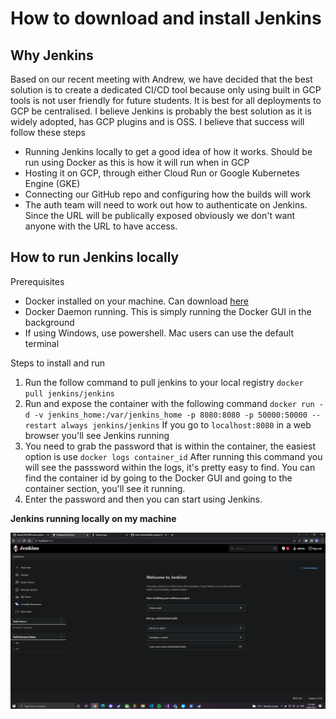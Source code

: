 # How to download and install Jenkins

## Why Jenkins 

Based on our recent meeting with Andrew, we have decided that the best solution is to create a dedicated CI/CD tool because only using built in GCP tools is not user friendly for future students. It is best for all deployments to GCP be centralised. I believe Jenkins is probably the best solution as it is widely adopted, has GCP plugins and is OSS. I believe that success will follow these steps
 
- Running Jenkins locally to get a good idea of how it works. Should be run using Docker as this is how it will run when in GCP
- Hosting it on GCP, through either Cloud Run or Google Kubernetes Engine (GKE)
- Connecting our GitHub repo and configuring how the builds will work
- The auth team will need to work out how to authenticate on Jenkins. Since the URL will be publically exposed obviously we don't want anyone with the URL to have access.  


 ## How to run Jenkins locally

Prerequisites

- Docker installed on your machine. Can download [here](https://docs.docker.com/get-docker/)
- Docker Daemon running. This is simply running the Docker GUI in the background
- If using Windows, use powershell. Mac users can use the default terminal  

Steps to install and run

1. Run the follow command to pull jenkins to your local registry `docker pull jenkins/jenkins`
2. Run and expose the container with the following command `docker run -d -v jenkins_home:/var/jenkins_home -p 8080:8080 -p 50000:50000 --restart always jenkins/jenkins` If you go to `localhost:8080` in a web browser you'll see Jenkins running
3. You need to grab the password that is within the container, the easiest option is use `docker logs container_id` After running this command you will see the passsword within the logs, it's pretty easy to find. You can find the container id by going to the Docker GUI and going to the container section, you'll see it running.
4. Enter the password and then you can start using Jenkins.


**Jenkins running locally on my machine** 
 
 ![image](images/jenkins-local.png)
